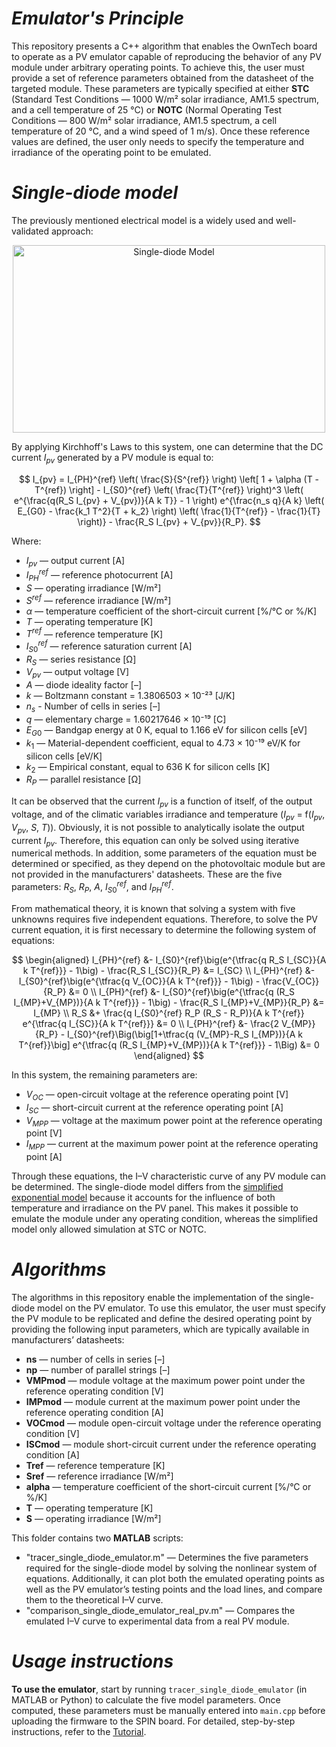# _Emulator's Principle_

This repository presents a C++ algorithm that enables the OwnTech board to operate as a PV emulator capable of reproducing the behavior of any PV module under arbitrary operating points. To achieve this, the user must provide a set of reference parameters obtained from the datasheet of the targeted module. These parameters are typically specified at either **STC** (Standard Test Conditions — 1000 W/m² solar irradiance, AM1.5 spectrum, and a cell temperature of 25 °C) or **NOTC** (Normal Operating Test Conditions — 800 W/m² solar irradiance, AM1.5 spectrum, a cell temperature of 20 °C, and a wind speed of 1 m/s). Once these reference values are defined, the user only needs to specify the temperature and irradiance of the operating point to be emulated.

# _Single-diode model_

The previously mentioned electrical model is a widely used and well-validated approach:

<p align="center">
<img width="500" height="300" alt="Single-diode Model" src="https://github.com/user-attachments/assets/9f7884e0-ffcf-4c9f-9f6b-d501deca426f" />
</p>

By applying Kirchhoff's Laws to this system, one can determine that the DC current _I<sub>pv</sub>_ generated by a PV module is equal to:

$$ I_{pv} = I_{PH}^{ref} \left( \frac{S}{S^{ref}} \right) \left[ 1 + \alpha (T - T^{ref}) \right] - I_{S0}^{ref} \left( \frac{T}{T^{ref}} \right)^3 \left( e^{\frac{q(R_S I_{pv} + V_{pv})}{A k T}} - 1 \right) e^{\frac{n_s q}{A k} \left( E_{G0} - \frac{k_1 T^2}{T + k_2} \right) \left( \frac{1}{T^{ref}} - \frac{1}{T} \right)} - \frac{R_S I_{pv} + V_{pv}}{R_P}. $$

Where:  

- $I_{pv}$ — output current [A]
- $I_{PH}^{ref}$ — reference photocurrent [A]
- $S$ — operating irradiance [W/m²]  
- $S^{ref}$ — reference irradiance [W/m²]
- $\alpha$ — temperature coefficient of the short-circuit current [%/°C or %/K] 
- $T$ — operating temperature [K]  
- $T^{ref}$ — reference temperature [K]
- $I_{S0}^{ref}$ — reference saturation current [A]
- $R_S$ — series resistance [Ω]
- $V_{pv}$ — output voltage [V]
- $A$ — diode ideality factor [–]
- $k$ — Boltzmann constant = 1.3806503 × 10⁻²³ [J/K]
- $n_s$ - Number of cells in series [–]
- $q$ — elementary charge = 1.60217646 × 10⁻¹⁹ [C]
- $E_{G0}$ — Bandgap energy at 0 K, equal to 1.166 eV for silicon cells [eV]
- $k_1$ — Material-dependent coefficient, equal to 4.73 × 10⁻¹⁹ eV/K for silicon cells [eV/K]
- $k_2$ — Empirical constant, equal to 636 K for silicon cells [K]            
- $R_P$ — parallel resistance [Ω]

It can be observed that the current _I<sub>pv</sub>_ is a function of itself, of the output voltage, and of the climatic variables irradiance and temperature ($I_{pv}$ = f($I_{pv}$, $V_{pv}$, $S$, $T$)). Obviously, it is not possible to analytically isolate the output current $I_{pv}$. Therefore, this equation can only be solved using iterative numerical methods. In addition, some parameters of the equation must be determined or specified, as they depend on the photovoltaic module but are not provided in the manufacturers' datasheets. These are the five parameters: $R_S$, $R_P$, $A$, $I_{S0}^{ref}$, and $I_{PH}^{ref}$.

From mathematical theory, it is known that solving a system with five unknowns requires five independent equations. Therefore, to solve the PV current equation, it is first necessary to determine the following system of equations:

$$
\begin{aligned}
I_{PH}^{ref} &- I_{S0}^{ref}\big(e^{\tfrac{q R_S I_{SC}}{A k T^{ref}}} - 1\big) - \frac{R_S I_{SC}}{R_P} &= I_{SC} \\
I_{PH}^{ref} &- I_{S0}^{ref}\big(e^{\tfrac{q V_{OC}}{A k T^{ref}}} - 1\big) - \frac{V_{OC}}{R_P} &= 0 \\
I_{PH}^{ref} &- I_{S0}^{ref}\big(e^{\tfrac{q (R_S I_{MP}+V_{MP})}{A k T^{ref}}} - 1\big) - \frac{R_S I_{MP}+V_{MP}}{R_P} &= I_{MP} \\
R_S &+ \frac{q I_{S0}^{ref} R_P (R_S - R_P)}{A k T^{ref}} e^{\tfrac{q I_{SC}}{A k T^{ref}}} &= 0 \\
I_{PH}^{ref} &- \frac{2 V_{MP}}{R_P} - I_{S0}^{ref}\Big(\big[1+\tfrac{q (V_{MP}-R_S I_{MP})}{A k T^{ref}}\big] e^{\tfrac{q (R_S I_{MP}+V_{MP})}{A k T^{ref}}} - 1\Big) &= 0
\end{aligned}
$$

In this system, the remaining parameters are:

- _V<sub>OC</sub>_ — open-circuit voltage at the reference operating point [V]  
- _I<sub>SC</sub>_ — short-circuit current at the reference operating point [A]  
- _V<sub>MPP</sub>_ — voltage at the maximum power point at the reference operating point [V]  
- _I<sub>MPP</sub>_ — current at the maximum power point at the reference operating point [A]

Through these equations, the I–V characteristic curve of any PV module can be determined. The single-diode model differs from the [simplified exponential model](https://github.com/GCBrito/PV-emulator/tree/main/Simplified%20exponential%20model) because it accounts for the influence of both temperature and irradiance on the PV panel. This makes it possible to emulate the module under any operating condition, whereas the simplified model only allowed simulation at STC or NOTC.

# _Algorithms_

The algorithms in this repository enable the implementation of the single-diode model on the PV emulator.  To use this emulator, the user must specify the PV module to be replicated and define the desired operating point by providing the following input parameters, which are typically available in manufacturers’ datasheets:

- **ns** — number of cells in series [–]  
- **np** — number of parallel strings [–]  
- **VMPmod** — module voltage at the maximum power point under the reference operating condition [V]  
- **IMPmod** — module current at the maximum power point under the reference operating condition [A]  
- **VOCmod** — module open-circuit voltage under the reference operating condition [V]  
- **ISCmod** — module short-circuit current under the reference operating condition [A]  
- **Tref** — reference temperature [K]  
- **Sref** — reference irradiance [W/m²]  
- **alpha** — temperature coefficient of the short-circuit current [%/°C or %/K]  
- **T** — operating temperature [K]  
- **S** — operating irradiance [W/m²]  

This folder contains two **MATLAB** scripts:

- "tracer_single_diode_emulator.m" — Determines the five parameters required for the single-diode model by solving the nonlinear system of equations. Additionally, it can plot both the emulated operating points as well as the PV emulator’s testing points and the load lines, and compare them to the theoretical I–V curve.
- "comparison_single_diode_emulator_real_pv.m" — Compares the emulated I–V curve to experimental data from a real PV module.

# _Usage instructions_

**To use the emulator**, start by running `tracer_single_diode_emulator` (in MATLAB or Python) to calculate the five model parameters. Once computed, these parameters must be manually entered into `main.cpp` before uploading the firmware to the SPIN board. For detailed, step-by-step instructions, refer to the [Tutorial](https://github.com/GCBrito/PV-emulator/blob/main/Tutorial.md).

